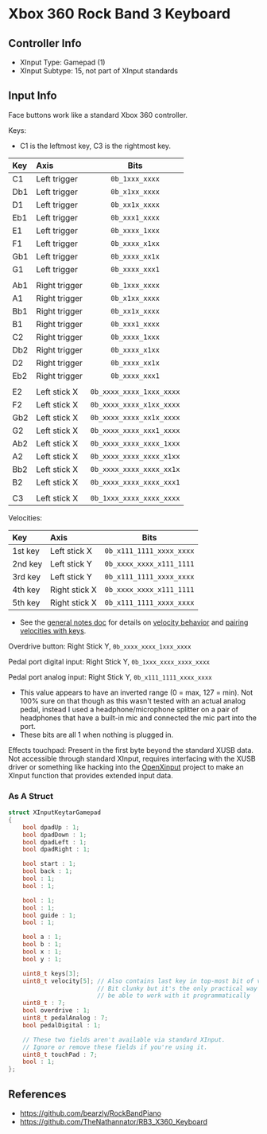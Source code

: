 # Xbox 360 Rock Band 3 Keyboard

## Controller Info

- XInput Type: Gamepad (1)
- XInput Subtype: 15, not part of XInput standards

## Input Info

Face buttons work like a standard Xbox 360 controller.

Keys:

- C1 is the leftmost key, C3 is the rightmost key.

| Key | Axis          | Bits                     |
| :-- | :---          | :--:                     |
| C1  | Left trigger  | `0b_1xxx_xxxx`           |
| Db1 | Left trigger  | `0b_x1xx_xxxx`           |
| D1  | Left trigger  | `0b_xx1x_xxxx`           |
| Eb1 | Left trigger  | `0b_xxx1_xxxx`           |
| E1  | Left trigger  | `0b_xxxx_1xxx`           |
| F1  | Left trigger  | `0b_xxxx_x1xx`           |
| Gb1 | Left trigger  | `0b_xxxx_xx1x`           |
| G1  | Left trigger  | `0b_xxxx_xxx1`           |
|     |               |                          |
| Ab1 | Right trigger | `0b_1xxx_xxxx`           |
| A1  | Right trigger | `0b_x1xx_xxxx`           |
| Bb1 | Right trigger | `0b_xx1x_xxxx`           |
| B1  | Right trigger | `0b_xxx1_xxxx`           |
| C2  | Right trigger | `0b_xxxx_1xxx`           |
| Db2 | Right trigger | `0b_xxxx_x1xx`           |
| D2  | Right trigger | `0b_xxxx_xx1x`           |
| Eb2 | Right trigger | `0b_xxxx_xxx1`           |
|     |               |                          |
| E2  | Left stick X  | `0b_xxxx_xxxx_1xxx_xxxx` |
| F2  | Left stick X  | `0b_xxxx_xxxx_x1xx_xxxx` |
| Gb2 | Left stick X  | `0b_xxxx_xxxx_xx1x_xxxx` |
| G2  | Left stick X  | `0b_xxxx_xxxx_xxx1_xxxx` |
| Ab2 | Left stick X  | `0b_xxxx_xxxx_xxxx_1xxx` |
| A2  | Left stick X  | `0b_xxxx_xxxx_xxxx_x1xx` |
| Bb2 | Left stick X  | `0b_xxxx_xxxx_xxxx_xx1x` |
| B2  | Left stick X  | `0b_xxxx_xxxx_xxxx_xxx1` |
|     |               |                          |
| C3  | Left stick X  | `0b_1xxx_xxxx_xxxx_xxxx` |

Velocities:

| Key     | Axis          | Bits                     |
| :--     | :---          | :--:                     |
| 1st key | Left stick X  | `0b_x111_1111_xxxx_xxxx` |
| 2nd key | Left stick Y  | `0b_xxxx_xxxx_x111_1111` |
| 3rd key | Left stick Y  | `0b_x111_1111_xxxx_xxxx` |
| 4th key | Right stick X | `0b_xxxx_xxxx_x111_1111` |
| 5th key | Right stick X | `0b_x111_1111_xxxx_xxxx` |

- See the [general notes doc](General%20Notes.md) for details on [velocity behavior](General%20Notes.md#key-velocities) and [pairing velocities with keys](General%20Notes.md#pairing-keys-and-velocities).

Overdrive button: Right Stick Y, `0b_xxxx_xxxx_1xxx_xxxx`

Pedal port digital input: Right Stick Y, `0b_1xxx_xxxx_xxxx_xxxx`

Pedal port analog input: Right Stick Y, `0b_x111_1111_xxxx_xxxx`

- This value appears to have an inverted range (0 = max, 127 = min). Not 100% sure on that though as this wasn't tested with an actual analog pedal, instead I used a headphone/microphone splitter on a pair of headphones that have a built-in mic and connected the mic part into the port.
- These bits are all 1 when nothing is plugged in.

Effects touchpad: Present in the first byte beyond the standard XUSB data. Not accessible through standard XInput, requires interfacing with the XUSB driver or something like hacking into the [OpenXinput](https://github.com/Nemirtingas/OpenXinput) project to make an XInput function that provides extended input data.

### As A Struct

```cpp
struct XInputKeytarGamepad
{
    bool dpadUp : 1;
    bool dpadDown : 1;
    bool dpadLeft : 1;
    bool dpadRight : 1;

    bool start : 1;
    bool back : 1;
    bool : 1;
    bool : 1;

    bool : 1;
    bool : 1;
    bool guide : 1;
    bool : 1;

    bool a : 1;
    bool b : 1;
    bool x : 1;
    bool y : 1;

    uint8_t keys[3];
    uint8_t velocity[5]; // Also contains last key in top-most bit of velocity[0]
                         // Bit clunky but it's the only practical way to represent this stuff and
                         // be able to work with it programmatically
    uint8_t : 7;
    bool overdrive : 1;
    uint8_t pedalAnalog : 7;
    bool pedalDigital : 1;

    // These two fields aren't available via standard XInput.
    // Ignore or remove these fields if you're using it.
    uint8_t touchPad : 7;
    bool : 1;
};
```

## References

- https://github.com/bearzly/RockBandPiano
- https://github.com/TheNathannator/RB3_X360_Keyboard
